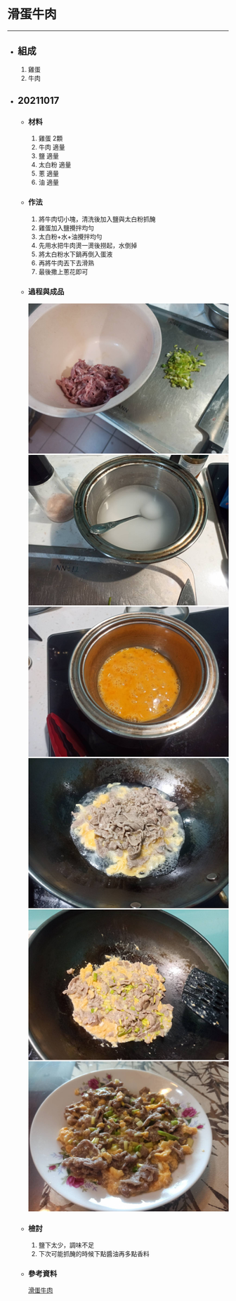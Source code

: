 # 滑蛋牛肉
---
+ ## 組成
  1. 雞蛋
  2. 牛肉

+ ## 20211017
  + ### 材料
    1. 雞蛋 2顆
    2. 牛肉 適量
    3. 鹽   適量
    4. 太白粉   適量
    5. 蔥   適量
    6. 油   適量
  
  + ### 作法
    1. 將牛肉切小塊，清洗後加入鹽與太白粉抓醃
    2. 雞蛋加入鹽攪拌均勻
    3. 太白粉+水+油攪拌均勻
    4. 先用水把牛肉燙一燙後撈起，水倒掉
    5. 將太白粉水下鍋再倒入蛋液
    6. 再將牛肉丟下去滑熟
    7. 最後撒上蔥花即可
  
  + ### 過程與成品
    ![](../../Image/20211017_1.jpg)
    ![](../../Image/20211017_2.jpg)
    ![](../../Image/20211017_3.jpg)
    ![](../../Image/20211017_4.jpg)
    ![](../../Image/20211017_5.jpg)
    ![](../../Image/20211017_6.jpg)
  
  + ### 檢討
    1. 鹽下太少，調味不足
    2. 下次可能抓醃的時候下點醬油再多點香料
  
  + ### 參考資料
    [滑蛋牛肉](https://youtu.be/x9oRFjOxK78)
